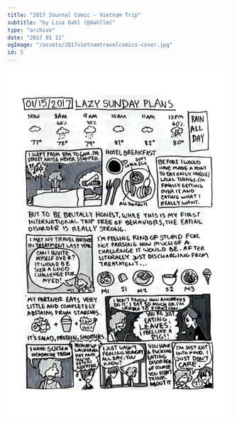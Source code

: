 ```yaml
---
title: "2017 Journal Comic - Vietnam Trip"
subtitle: "by Lisa Dahl (@dahllm)"
type: "archive"
date: "2017 01 11"
ogImage: "/assets/2017vietnamtravelcomics-cover.jpg"
id: 5
---
```


![Panel2](../../../images/20170111-vietnam2017/2017vietnamtravel-06.jpg)